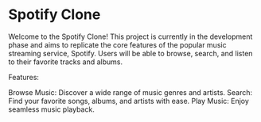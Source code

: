# Spotify Clone

Welcome to the Spotify Clone! This project is currently in the development phase and aims to replicate the core features of the popular music streaming service, Spotify. Users will be able to browse, search, and listen to their favorite tracks and albums.

Features:

Browse Music: Discover a wide range of music genres and artists.
Search: Find your favorite songs, albums, and artists with ease.
Play Music: Enjoy seamless music playback.


 
